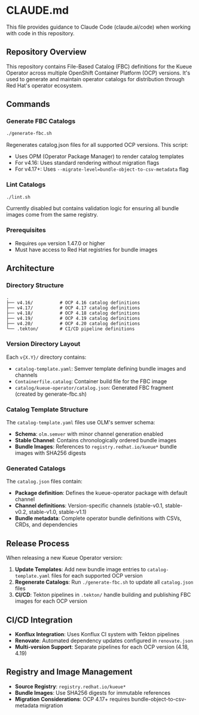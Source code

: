 # CLAUDE.md

This file provides guidance to Claude Code (claude.ai/code) when working with code in this repository.

## Repository Overview

This repository contains File-Based Catalog (FBC) definitions for the Kueue Operator across multiple OpenShift Container Platform (OCP) versions. It's used to generate and maintain operator catalogs for distribution through Red Hat's operator ecosystem.

## Commands

### Generate FBC Catalogs
```bash
./generate-fbc.sh
```
Regenerates catalog.json files for all supported OCP versions. This script:
- Uses OPM (Operator Package Manager) to render catalog templates
- For v4.16: Uses standard rendering without migration flags
- For v4.17+: Uses `--migrate-level=bundle-object-to-csv-metadata` flag

### Lint Catalogs
```bash
./lint.sh
```
Currently disabled but contains validation logic for ensuring all bundle images come from the same registry.

### Prerequisites
- Requires `opm` version 1.47.0 or higher
- Must have access to Red Hat registries for bundle images

## Architecture

### Directory Structure
```
.
├── v4.16/          # OCP 4.16 catalog definitions
├── v4.17/          # OCP 4.17 catalog definitions
├── v4.18/          # OCP 4.18 catalog definitions
├── v4.19/          # OCP 4.19 catalog definitions
├── v4.20/          # OCP 4.20 catalog definitions
└── .tekton/        # CI/CD pipeline definitions
```

### Version Directory Layout
Each `v{X.Y}/` directory contains:
- `catalog-template.yaml`: Semver template defining bundle images and channels
- `Containerfile.catalog`: Container build file for the FBC image
- `catalog/kueue-operator/catalog.json`: Generated FBC fragment (created by generate-fbc.sh)

### Catalog Template Structure
The `catalog-template.yaml` files use OLM's semver schema:
- **Schema**: `olm.semver` with minor channel generation enabled
- **Stable Channel**: Contains chronologically ordered bundle images
- **Bundle Images**: References to `registry.redhat.io/kueue*` bundle images with SHA256 digests

### Generated Catalogs
The `catalog.json` files contain:
- **Package definition**: Defines the kueue-operator package with default channel
- **Channel definitions**: Version-specific channels (stable-v0.1, stable-v0.2, stable-v1.0, stable-v1.1)
- **Bundle metadata**: Complete operator bundle definitions with CSVs, CRDs, and dependencies

## Release Process

When releasing a new Kueue Operator version:

1. **Update Templates**: Add new bundle image entries to `catalog-template.yaml` files for each supported OCP version
2. **Regenerate Catalogs**: Run `./generate-fbc.sh` to update all `catalog.json` files
3. **CI/CD**: Tekton pipelines in `.tekton/` handle building and publishing FBC images for each OCP version

## CI/CD Integration

- **Konflux Integration**: Uses Konflux CI system with Tekton pipelines
- **Renovate**: Automated dependency updates configured in `renovate.json`
- **Multi-version Support**: Separate pipelines for each OCP version (4.18, 4.19)

## Registry and Image Management

- **Source Registry**: `registry.redhat.io/kueue*`
- **Bundle Images**: Use SHA256 digests for immutable references
- **Migration Considerations**: OCP 4.17+ requires bundle-object-to-csv-metadata migration
